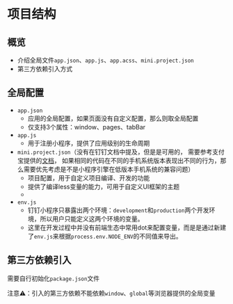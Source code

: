 # 项目结构

## 概览

- 介绍全局文件`app.json`、`app.js`、`app.acss`、`mini.project.json`
- 第三方依赖引入方式

## 全局配置

- `app.json`
    - 应用的全局配置，如果页面没有自定义配置，那么则取全局配置
    - 仅支持3个属性：window、pages、tabBar
- `app.js`
    - 用于注册小程序，提供了应用级别的生命周期
- `mini.project.json`（没有在钉钉文档中提及，但是是可用的，
  需要参考支付宝提供的[文档](https://opendocs.alipay.com/mini/03dbc3?pathHash=e876dc50)，
  如果相同的代码在不同的手机系统版本表现出不同的行为，那么需要优先考虑是不是小程序引擎在低版本手机系统的兼容问题）
    - 项目配置，用于自定义项目编译、开发的功能
    - 提供了编译less变量的能力，可用于自定义UI框架的主题
    -
- `env.js`
    - 钉钉小程序只暴露出两个环境：`development`和`production`两个开发环境，所以用户只能定义这两个环境的变量。
    - 这里在开发过程中并没有前端生态中常用dot来配置变量，而是是通过新建了`env.js`来根据`process.env.NODE_ENV`的不同值来导出。

## 第三方依赖引入

需要自行初始化`package.json`文件

注意⚠️：引入的第三方依赖不能依赖`window`、`global`等浏览器提供的全局变量
